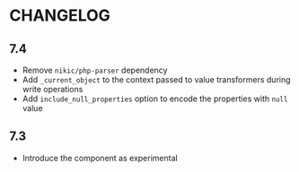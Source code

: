 CHANGELOG
=========

7.4
---

 * Remove `nikic/php-parser` dependency
 * Add `_current_object` to the context passed to value transformers during write operations
 * Add `include_null_properties` option to encode the properties with `null` value

7.3
---

 * Introduce the component as experimental
